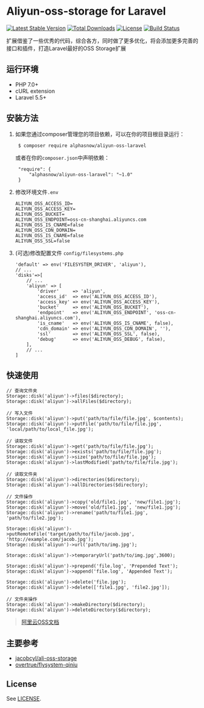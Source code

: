 # Aliyun-oss-storage for Laravel

[![Latest Stable Version](https://poser.pugx.org/alphasnow/aliyun-oss-laravel/v/stable)](https://packagist.org/packages/alphasnow/aliyun-oss-laravel)
[![Total Downloads](https://poser.pugx.org/alphasnow/aliyun-oss-laravel/downloads)](https://packagist.org/packages/alphasnow/aliyun-oss-laravel)
[![License](https://poser.pugx.org/alphasnow/aliyun-oss-laravel/license)](https://packagist.org/packages/alphasnow/aliyun-oss-laravel)
[![Build Status](https://travis-ci.com/alphasnow/aliyun-oss-laravel.svg?branch=master)](https://travis-ci.com/alphasnow/aliyun-oss-laravel)

扩展借鉴了一些优秀的代码，综合各方，同时做了更多优化，将会添加更多完善的接口和插件，打造Laravel最好的OSS Storage扩展

## 运行环境
- PHP 7.0+
- cURL extension
- Laravel 5.5+

## 安装方法
1. 如果您通过composer管理您的项目依赖，可以在你的项目根目录运行：

        $ composer require alphasnow/aliyun-oss-laravel

   或者在你的`composer.json`中声明依赖：

        "require": {
            "alphasnow/aliyun-oss-laravel": "~1.0"
        }

2. 修改环境文件`.env`
    ```
    ALIYUN_OSS_ACCESS_ID=
    ALIYUN_OSS_ACCESS_KEY=
    ALIYUN_OSS_BUCKET=
    ALIYUN_OSS_ENDPOINT=oss-cn-shanghai.aliyuncs.com
    ALIYUN_OSS_IS_CNAME=false
    ALIYUN_OSS_CDN_DOMAIN=
    ALIYUN_OSS_IS_CNAME=false
    ALIYUN_OSS_SSL=false
    ```

3. (可选)修改配置文件 `config/filesystems.php`
    ```
    'default' => env('FILESYSTEM_DRIVER', 'aliyun'),
    // ...
    'disks'=>[
        // ...
        'aliyun' => [
            'driver'     => 'aliyun',
            'access_id'  => env('ALIYUN_OSS_ACCESS_ID'),
            'access_key' => env('ALIYUN_OSS_ACCESS_KEY'),
            'bucket'     => env('ALIYUN_OSS_BUCKET'),
            'endpoint'   => env('ALIYUN_OSS_ENDPOINT', 'oss-cn-shanghai.aliyuncs.com'),
            'is_cname'   => env('ALIYUN_OSS_IS_CNAME', false),
            'cdn_domain' => env('ALIYUN_OSS_CDN_DOMAIN', ''),
            'ssl'        => env('ALIYUN_OSS_SSL', false),
            'debug'      => env('ALIYUN_OSS_DEBUG', false),
        ],
        // ...
    ]
    ```

## 快速使用

```
// 查询文件夹
Storage::disk('aliyun')->files($directory);
Storage::disk('aliyun')->allFiles($directory);

// 写入文件
Storage::disk('aliyun')->put('path/to/file/file.jpg', $contents); 
Storage::disk('aliyun')->putFile('path/to/file/file.jpg', 'local/path/to/local_file.jpg');

// 读取文件
Storage::disk('aliyun')->get('path/to/file/file.jpg'); 
Storage::disk('aliyun')->exists('path/to/file/file.jpg'); 
Storage::disk('aliyun')->size('path/to/file/file.jpg'); 
Storage::disk('aliyun')->lastModified('path/to/file/file.jpg');

// 读取文件夹
Storage::disk('aliyun')->directories($directory); 
Storage::disk('aliyun')->allDirectories($directory); 

// 文件操作
Storage::disk('aliyun')->copy('old/file1.jpg', 'new/file1.jpg');
Storage::disk('aliyun')->move('old/file1.jpg', 'new/file1.jpg');
Storage::disk('aliyun')->rename('path/to/file1.jpg', 'path/to/file2.jpg');

Storage::disk('aliyun')->putRemoteFile('target/path/to/file/jacob.jpg', 'http://example.com/jacob.jpg');
Storage::disk('aliyun')->url('path/to/img.jpg');

Storage::disk('aliyun')->temporaryUrl('path/to/img.jpg',3600);

Storage::disk('aliyun')->prepend('file.log', 'Prepended Text'); 
Storage::disk('aliyun')->append('file.log', 'Appended Text');

Storage::disk('aliyun')->delete('file.jpg');
Storage::disk('aliyun')->delete(['file1.jpg', 'file2.jpg']);

// 文件夹操作
Storage::disk('aliyun')->makeDirectory($directory); 
Storage::disk('aliyun')->deleteDirectory($directory); 
```

> [阿里云OSS文档](https://help.aliyun.com/document_detail/32099.html?spm=5176.doc31981.6.335.eqQ9dM)

## 主要参考
- [jacobcyl/ali-oss-storage](https://github.com/jacobcyl/Aliyun-oss-storage)
- [overtrue/flysystem-qiniu](https://github.com/overtrue/flysystem-qiniu)

## License
See [LICENSE](LICENSE).
